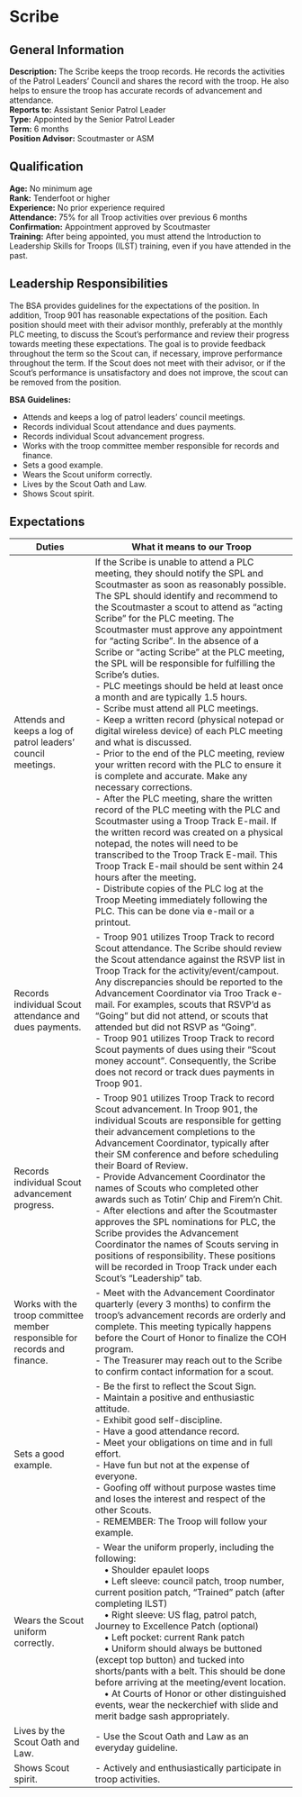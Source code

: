 # Scribe
## General Information
**Description:**  The Scribe keeps the troop records.  He records the activities of the Patrol Leaders’ Council and shares the record with the troop.  He also helps to ensure the troop has accurate records of advancement and attendance.\
**Reports to:**		Assistant Senior Patrol Leader\
**Type:**			Appointed by the Senior Patrol Leader \
**Term:**			6 months\
**Position Advisor:**	Scoutmaster or ASM

## Qualification
**Age:**			No minimum age\
**Rank:**			Tenderfoot or higher\
**Experience:**		No prior experience required\
**Attendance:**		75% for all Troop activities over previous 6 months\
**Confirmation:**		Appointment approved by Scoutmaster\
**Training:**	After being appointed, you must attend the Introduction to Leadership Skills for Troops (ILST) training, even if you have attended in the past.

## Leadership Responsibilities
The BSA provides guidelines for the expectations of the position.  In addition, Troop 901 has reasonable expectations of the position.  Each position should meet with their advisor monthly, preferably at the monthly PLC meeting, to discuss the Scout’s performance and review their progress towards meeting these expectations.  The goal is to provide feedback throughout the term so the Scout can, if necessary, improve performance throughout the term.  If the Scout does not meet with their advisor, or if the Scout’s performance is unsatisfactory and does not improve, the scout can be removed from the position. 

**BSA Guidelines:**
- Attends and keeps a log of patrol leaders’ council meetings.
- Records individual Scout attendance and dues payments.
- Records individual Scout advancement progress.
- Works with the troop committee member responsible for records and finance.
- Sets a good example.
- Wears the Scout uniform correctly.
- Lives by the Scout Oath and Law.
- Shows Scout spirit.

## Expectations
| Duties | What it means to our Troop |
| ------ | -------------------------- |
| Attends and keeps a log of patrol leaders’ council meetings. | If the Scribe is unable to attend a PLC meeting, they should notify the SPL and Scoutmaster as soon as reasonably possible.  The SPL should identify and recommend to the Scoutmaster a scout to attend as “acting Scribe” for the PLC meeting.  The Scoutmaster must approve any appointment for “acting Scribe”.  In the absence of a Scribe or “acting Scribe” at the PLC meeting, the SPL will be responsible for fulfilling the Scribe’s duties.<br>- PLC meetings should be held at least once a month and are typically 1.5 hours.<br>- Scribe must attend all PLC meetings.<br>- Keep a written record (physical notepad or digital wireless device) of each PLC meeting and what is discussed.<br>- Prior to the end of the PLC meeting, review your written record with the PLC to ensure it is complete and accurate.  Make any necessary corrections.<br>- After the PLC meeting, share the written record of the PLC meeting with the PLC and Scoutmaster using a Troop Track E-mail.  If the written record was created on a physical notepad, the notes will need to be transcribed to the Troop Track E-mail.  This Troop Track E-mail should be sent within 24 hours after the meeting.<br>- Distribute copies of the PLC log at the Troop Meeting immediately following the PLC.  This can be done via e-mail or a printout. |
| Records individual Scout attendance and dues payments. | - Troop 901 utilizes Troop Track to record Scout attendance.  The Scribe should review the Scout attendance against the RSVP list in Troop Track for the activity/event/campout.  Any discrepancies should be reported to the Advancement Coordinator via Troo Track e-mail.  For examples, scouts that RSVP’d as “Going” but did not attend, or scouts that attended but did not RSVP as “Going”.<br>- Troop 901 utilizes Troop Track to record Scout payments of dues using their “Scout money account”.  Consequently, the Scribe does not record or track dues payments in Troop 901.
| Records individual Scout advancement progress. | - Troop 901 utilizes Troop Track to record Scout advancement.  In Troop 901, the individual Scouts are responsible for getting their advancement completions to the Advancement Coordinator, typically after their SM conference and before scheduling their Board of Review.<br>- Provide Advancement Coordinator the names of Scouts who completed other awards such as Totin’ Chip and Firem’n Chit.<br>- After elections and after the Scoutmaster approves the SPL nominations for PLC, the Scribe provides the Advancement Coordinator the names of Scouts serving in positions of responsibility.  These positions will be recorded in Troop Track under each Scout’s “Leadership” tab. |
| Works with the troop committee member responsible for records and finance. | - Meet with the Advancement Coordinator quarterly (every 3 months) to confirm the troop’s advancement records are orderly and complete.  This meeting typically happens before the Court of Honor to finalize the COH program.<br>- The Treasurer may reach out to the Scribe to confirm contact information for a scout. |
| Sets a good example. | - Be the first to reflect the Scout Sign.<br>- Maintain a positive and enthusiastic attitude.<br>- Exhibit good self-discipline.<br>- Have a good attendance record.<br>- Meet your obligations on time and in full effort.<br>- Have fun but not at the expense of everyone.<br>- Goofing off without purpose wastes time and loses the interest and respect of the other Scouts.<br>- REMEMBER:  The Troop will follow your example.
| Wears the Scout uniform correctly. | - Wear the uniform properly, including the following:<br>&emsp;• Shoulder epaulet loops<br>&emsp;• Left sleeve: council patch, troop number, current position patch, “Trained” patch (after completing ILST)<br>&emsp;• Right sleeve: US flag, patrol patch, Journey to Excellence Patch (optional)<br>&emsp;• Left pocket: current Rank patch<br>&emsp;• Uniform should always be buttoned (except top button) and tucked into shorts/pants with a belt.  This should be done before arriving at the meeting/event location.<br>&emsp;• At Courts of Honor or other distinguished events, wear the neckerchief with slide and merit badge sash appropriately. |
| Lives by the Scout Oath and Law. | - Use the Scout Oath and Law as an everyday guideline. |
| Shows Scout spirit. | - Actively and enthusiastically participate in troop activities. |
